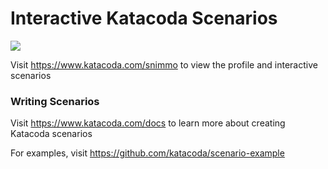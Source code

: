 # Interactive Katacoda Scenarios

[![](http://shields.katacoda.com/katacoda/snimmo/count.svg)](https://www.katacoda.com/snimmo "Get your profile on Katacoda.com")

Visit https://www.katacoda.com/snimmo to view the profile and interactive scenarios

### Writing Scenarios
Visit https://www.katacoda.com/docs to learn more about creating Katacoda scenarios

For examples, visit https://github.com/katacoda/scenario-example
